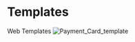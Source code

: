 # Templates
Web Templates
![Payment_Card_template](https://user-images.githubusercontent.com/70006481/205445150-1b17cc86-ee83-4f29-aa52-4604d168bb93.jpg)
